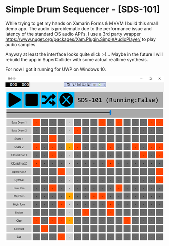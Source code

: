 # Simple Drum Sequencer - [SDS-101]

While trying to get my hands on Xamarin Forms & MVVM I build this small demo app. The audio is problematic due to the performance issue and latency of the standard OS audio API's. I use a 3rd party wrapper https://www.nuget.org/packages/Xam.Plugin.SimpleAudioPlayer/ to play audio samples.  

Anyway at least the interface looks quite slick :-)... Maybe in the future I will rebuild the app in SuperCollider with some actual realtime synthesis.

For now I got it running for UWP on Windows 10. 

![Alt text](SDS-101-Screenshot.png?raw=true "SDS-101 (screenshot)")

